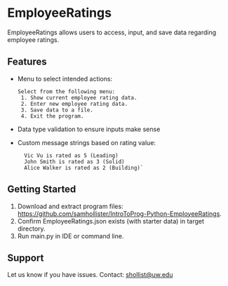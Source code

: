 EmployeeRatings
========

EmployeeRatings allows users to access, input, and save data regarding employee ratings.

Features
--------

- Menu to select intended actions:

      Select from the following menu:
       1. Show current employee rating data.
       2. Enter new employee rating data.
       3. Save data to a file.
       4. Exit the program.

- Data type validation to ensure inputs make sense
- Custom message strings based on rating value:

        Vic Vu is rated as 5 (Leading)
        John Smith is rated as 3 (Solid)
        Alice Walker is rated as 2 (Building)`


Getting Started
------------

1. Download and extract program files: https://github.com/samhollister/IntroToProg-Python-EmployeeRatings.
2. Confirm EmployeeRatings.json exists (with starter data) in target directory.
3. Run main.py in IDE or command line.

Support
-------

Let us know if you have issues.
Contact: shollist@uw.edu
